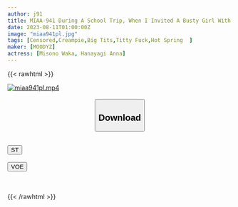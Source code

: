 ```yaml
---
author: j91
title: MIAA-941 During A School Trip, When I Invited A Busty Girl With Big Glasses To Take A Bath... I'm Usually Sober When I Got Soaked And Rubbed My Colossal Breasts And Got Creampie... Anna Hanayagi, Waka Misono
date: 2023-08-11T01:00:00Z
image: "miaa941pl.jpg"
tags: [Censored,Creampie,Big Tits,Titty Fuck,Hot Spring	 ]
maker: [MOODYZ]
actress: [Misono Waka, Hanayagi Anna]
---
```



{{< rawhtml >}}

<div class="video" data-videoid="17eOogyreWHeRgD">
    <a href="javascript:;">
        <img src="https://my.j91.asia/posts/miaa941pl/miaa941pl.jpg" width="WIDTH" height="HEIGHT" alt="miaa941pl.mp4" loading="lazy">
    </a>
</div>

<script type="text/javascript" src="https://j91.asia/asset/on-demand-st.js"></script>

<br>
  <link rel="stylesheet" href="https://j91.asia/asset/bs5.css">
  
  <center>
  <button class="btn btn-primary" type="button" data-bs-toggle="collapse" data-bs-target=".multi-collapse" aria-expanded="false" aria-controls="multiCollapseExample1 multiCollapseExample2"><h2>Download</h2></button></center>
</p>
<div class="row">
  <div class="col">
    <div class="collapse multi-collapse" id="multiCollapseExample1">
      <div class="card card-body">
	      	      <br>
<div class="buttons">  
<a href="https://streamtape.to/v/17eOogyreWHeRgD"><button class="btn-hover color-3"><i class="fa fa-download"></i> ST</button></a></div>
    </div>
  </div>
</div>
  <div class="col">
    <div class="collapse multi-collapse" id="multiCollapseExample2">
      <div class="card card-body">
	      <br>
<div class="buttons">
    <a href="https://voe.sx/d7yysqpfx9fz"><button class="btn-hover color-9"><i class="fa fa-download"></i> VOE</button></a></div>
<br><br>
      </div>
    </div>
  </div>
</div>

{{< /rawhtml >}}
